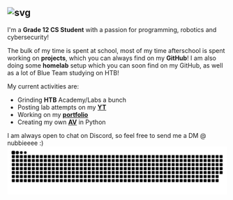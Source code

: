 ## ![svg](https://readme-typing-svg.herokuapp.com?font=B612+Mono&duration=2500&pause=1000&color=FFFFFF&width=435&lines=Hey+there%2C+I'm+Nubb.)

I'm a **Grade 12 CS Student** with a passion for programming, robotics and cybersecurity!

The bulk of my time is spent at school, most of my time afterschool is spent working on **projects**, which you can always find on my **GitHub**! I am also doing some **homelab** setup which you can soon find on my GitHub, as well as a lot of Blue Team studying on HTB! 

My current activities are:
* Grinding **HTB** Academy/Labs a bunch
* Posting lab attempts on my [**YT**](https://www.youtube.com/@0xnubb)
* Working on my [**portfolio**](https://github.com/nubbsterr/web)
* Creating my own [**AV**](https://github.com/nubbsterr/Eurofighter) in Python

I am always open to chat on Discord, so feel free to send me a DM @ nubbieeee :)
![Snake Contrib. Graph!](https://github.com/nubbsterr/nubbsterr/blob/output/github-contribution-grid-snake-dark.svg)
